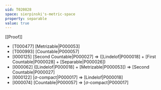 ```yaml
---
uid: T020828
space: sierpinski's-metric-space
property: separable
value: true
---
```

[[Proof]]

* [T000477] [Metrizable|P000053]
* [T000993] [Countable|P000057]
* [I000125] [Second Countable|P000027] => ([Lindelof|P000018] + [First Countable|P000028] + [Separable|P000026])
* [I000062] ([Lindelof|P000018] + [Metrizable|P000053]) => [Second Countable|P000027]
* [I000122] [$\sigma$-compact|P000017] => [Lindelof|P000018]
* [I000074] [Countable|P000057] => [$\sigma$-compact|P000017]


